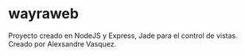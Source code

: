 # wayraweb
Proyecto creado en NodeJS y Express, Jade para el control de vistas.
Creado por Alexsandre Vasquez.
